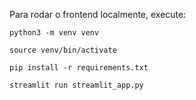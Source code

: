Para rodar o frontend localmente, execute:

```
python3 -m venv venv

source venv/bin/activate

pip install -r requirements.txt

streamlit run streamlit_app.py
```